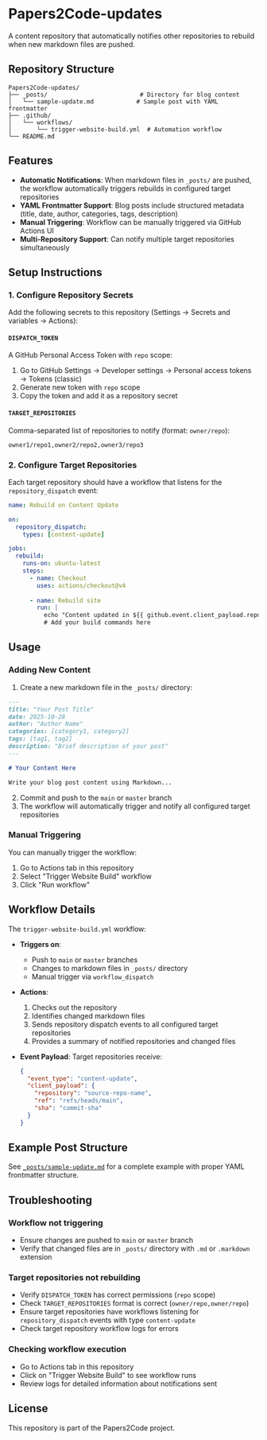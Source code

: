 # Papers2Code-updates

A content repository that automatically notifies other repositories to rebuild when new markdown files are pushed.

## Repository Structure

```
Papers2Code-updates/
├── _posts/                          # Directory for blog content
│   └── sample-update.md            # Sample post with YAML frontmatter
├── .github/
│   └── workflows/
│       └── trigger-website-build.yml  # Automation workflow
└── README.md
```

## Features

- **Automatic Notifications**: When markdown files in `_posts/` are pushed, the workflow automatically triggers rebuilds in configured target repositories
- **YAML Frontmatter Support**: Blog posts include structured metadata (title, date, author, categories, tags, description)
- **Manual Triggering**: Workflow can be manually triggered via GitHub Actions UI
- **Multi-Repository Support**: Can notify multiple target repositories simultaneously

## Setup Instructions

### 1. Configure Repository Secrets

Add the following secrets to this repository (Settings → Secrets and variables → Actions):

#### `DISPATCH_TOKEN`
A GitHub Personal Access Token with `repo` scope:
1. Go to GitHub Settings → Developer settings → Personal access tokens → Tokens (classic)
2. Generate new token with `repo` scope
3. Copy the token and add it as a repository secret

#### `TARGET_REPOSITORIES`
Comma-separated list of repositories to notify (format: `owner/repo`):
```
owner1/repo1,owner2/repo2,owner3/repo3
```

### 2. Configure Target Repositories

Each target repository should have a workflow that listens for the `repository_dispatch` event:

```yaml
name: Rebuild on Content Update

on:
  repository_dispatch:
    types: [content-update]

jobs:
  rebuild:
    runs-on: ubuntu-latest
    steps:
      - name: Checkout
        uses: actions/checkout@v4
      
      - name: Rebuild site
        run: |
          echo "Content updated in ${{ github.event.client_payload.repository }}"
          # Add your build commands here
```

## Usage

### Adding New Content

1. Create a new markdown file in the `_posts/` directory:

```markdown
---
title: "Your Post Title"
date: 2025-10-28
author: "Author Name"
categories: [category1, category2]
tags: [tag1, tag2]
description: "Brief description of your post"
---

# Your Content Here

Write your blog post content using Markdown...
```

2. Commit and push to the `main` or `master` branch
3. The workflow will automatically trigger and notify all configured target repositories

### Manual Triggering

You can manually trigger the workflow:
1. Go to Actions tab in this repository
2. Select "Trigger Website Build" workflow
3. Click "Run workflow"

## Workflow Details

The `trigger-website-build.yml` workflow:

- **Triggers on**: 
  - Push to `main` or `master` branches
  - Changes to markdown files in `_posts/` directory
  - Manual trigger via `workflow_dispatch`

- **Actions**:
  1. Checks out the repository
  2. Identifies changed markdown files
  3. Sends repository dispatch events to all configured target repositories
  4. Provides a summary of notified repositories and changed files

- **Event Payload**: Target repositories receive:
  ```json
  {
    "event_type": "content-update",
    "client_payload": {
      "repository": "source-repo-name",
      "ref": "refs/heads/main",
      "sha": "commit-sha"
    }
  }
  ```

## Example Post Structure

See [`_posts/sample-update.md`](_posts/sample-update.md) for a complete example with proper YAML frontmatter structure.

## Troubleshooting

### Workflow not triggering
- Ensure changes are pushed to `main` or `master` branch
- Verify that changed files are in `_posts/` directory with `.md` or `.markdown` extension

### Target repositories not rebuilding
- Verify `DISPATCH_TOKEN` has correct permissions (`repo` scope)
- Check `TARGET_REPOSITORIES` format is correct (`owner/repo,owner/repo`)
- Ensure target repositories have workflows listening for `repository_dispatch` events with type `content-update`
- Check target repository workflow logs for errors

### Checking workflow execution
- Go to Actions tab in this repository
- Click on "Trigger Website Build" to see workflow runs
- Review logs for detailed information about notifications sent

## License

This repository is part of the Papers2Code project.